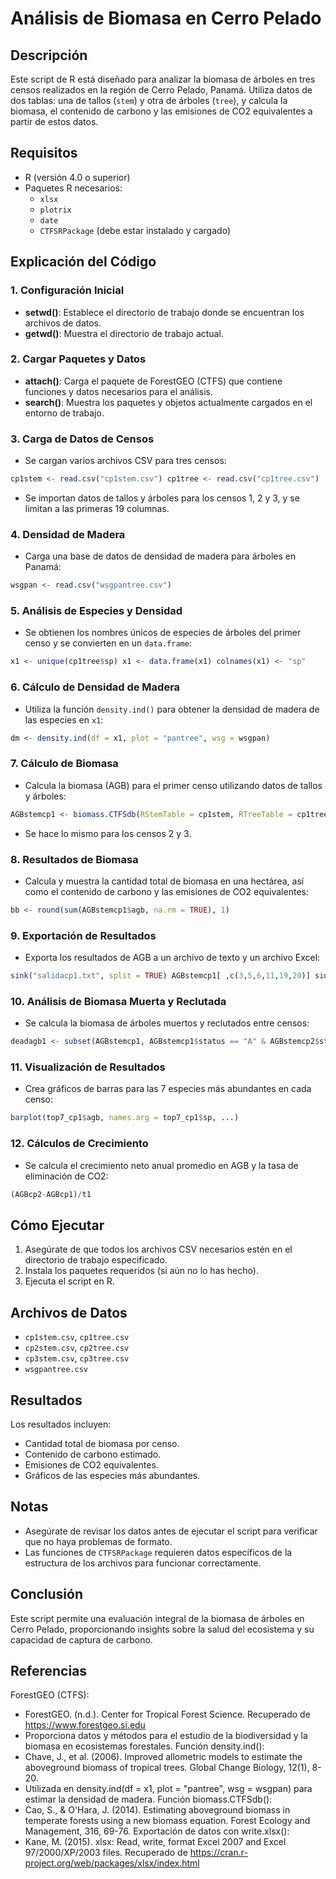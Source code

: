 # Análisis de Biomasa en Cerro Pelado

## Descripción
Este script de R está diseñado para analizar la biomasa de árboles en tres censos realizados en la región de Cerro Pelado, Panamá. Utiliza datos de dos tablas: una de tallos (`stem`) y otra de árboles (`tree`), y calcula la biomasa, el contenido de carbono y las emisiones de CO2 equivalentes a partir de estos datos.

## Requisitos
- R (versión 4.0 o superior)
- Paquetes R necesarios:
  - `xlsx`
  - `plotrix`
  - `date`
  - `CTFSRPackage` (debe estar instalado y cargado)

## Explicación del Código

### 1. Configuración Inicial
- **setwd()**: Establece el directorio de trabajo donde se encuentran los archivos de datos.
- **getwd()**: Muestra el directorio de trabajo actual.

### 2. Cargar Paquetes y Datos
- **attach()**: Carga el paquete de ForestGEO (CTFS) que contiene funciones y datos necesarios para el análisis.
- **search()**: Muestra los paquetes y objetos actualmente cargados en el entorno de trabajo.

### 3. Carga de Datos de Censos
- Se cargan varios archivos CSV para tres censos:
```r
cp1stem <- read.csv("cp1stem.csv") cp1tree <- read.csv("cp1tree.csv")
```
- Se importan datos de tallos y árboles para los censos 1, 2 y 3, y se limitan a las primeras 19 columnas.

### 4. Densidad de Madera
- Carga una base de datos de densidad de madera para árboles en Panamá:
```r
wsgpan <- read.csv("wsgpantree.csv")
```

### 5. Análisis de Especies y Densidad
- Se obtienen los nombres únicos de especies de árboles del primer censo y se convierten en un `data.frame`:
```r
x1 <- unique(cp1tree$sp) x1 <- data.frame(x1) colnames(x1) <- "sp"
```

### 6. Cálculo de Densidad de Madera
- Utiliza la función `density.ind()` para obtener la densidad de madera de las especies en `x1`:
```r
dm <- density.ind(df = x1, plot = "pantree", wsg = wsgpan)
```

### 7. Cálculo de Biomasa
- Calcula la biomasa (AGB) para el primer censo utilizando datos de tallos y árboles:
```r
AGBstemcp1 <- biomass.CTFSdb(RStemTable = cp1stem, RTreeTable = cp1tree, whichtable="stem", plot = "pantree", dbhunit = "mm", wsgdata = wsgpan, forest="moist")
```
- Se hace lo mismo para los censos 2 y 3.

### 8. Resultados de Biomasa
- Calcula y muestra la cantidad total de biomasa en una hectárea, así como el contenido de carbono y las emisiones de CO2 equivalentes:
```r
bb <- round(sum(AGBstemcp1$agb, na.rm = TRUE), 1)
```

### 9. Exportación de Resultados
- Exporta los resultados de AGB a un archivo de texto y un archivo Excel:
```r
sink("salidacp1.txt", split = TRUE) AGBstemcp1[ ,c(3,5,6,11,19,20)] sink() write.xlsx(AGBstemcp1, "resagb.xlsx")
```

### 10. Análisis de Biomasa Muerta y Reclutada
- Se calcula la biomasa de árboles muertos y reclutados entre censos:
```r
deadagb1 <- subset(AGBstemcp1, AGBstemcp1$status == "A" & AGBstemcp2$status == "D")
```

### 11. Visualización de Resultados
- Crea gráficos de barras para las 7 especies más abundantes en cada censo:
```r
barplot(top7_cp1$agb, names.arg = top7_cp1$sp, ...)
```

### 12. Cálculos de Crecimiento
- Se calcula el crecimiento neto anual promedio en AGB y la tasa de eliminación de CO2:
```r
(AGBcp2-AGBcp1)/t1
```

## Cómo Ejecutar
1. Asegúrate de que todos los archivos CSV necesarios estén en el directorio de trabajo especificado.
2. Instala los paquetes requeridos (si aún no lo has hecho).
3. Ejecuta el script en R.

## Archivos de Datos
- `cp1stem.csv`, `cp1tree.csv`
- `cp2stem.csv`, `cp2tree.csv`
- `cp3stem.csv`, `cp3tree.csv`
- `wsgpantree.csv`

## Resultados
Los resultados incluyen:
- Cantidad total de biomasa por censo.
- Contenido de carbono estimado.
- Emisiones de CO2 equivalentes.
- Gráficos de las especies más abundantes.

## Notas
- Asegúrate de revisar los datos antes de ejecutar el script para verificar que no haya problemas de formato.
- Las funciones de `CTFSRPackage` requieren datos específicos de la estructura de los archivos para funcionar correctamente.

## Conclusión
Este script permite una evaluación integral de la biomasa de árboles en Cerro Pelado, proporcionando insights sobre la salud del ecosistema y su capacidad de captura de carbono.

## Referencias
ForestGEO (CTFS):
- ForestGEO. (n.d.). Center for Tropical Forest Science. Recuperado de https://www.forestgeo.si.edu
- Proporciona datos y métodos para el estudio de la biodiversidad y la biomasa en ecosistemas forestales.
Función density.ind():
- Chave, J., et al. (2006). Improved allometric models to estimate the aboveground biomass of tropical trees. Global Change Biology, 12(1), 8-20.
- Utilizada en density.ind(df = x1, plot = "pantree", wsg = wsgpan) para estimar la densidad de madera.
Función biomass.CTFSdb():
- Cao, S., & O'Hara, J. (2014). Estimating aboveground biomass in temperate forests using a new biomass equation. Forest Ecology and Management, 316, 69-76.
Exportación de datos con write.xlsx():
- Kane, M. (2015). xlsx: Read, write, format Excel 2007 and Excel 97/2000/XP/2003 files. Recuperado de https://cran.r-project.org/web/packages/xlsx/index.html

